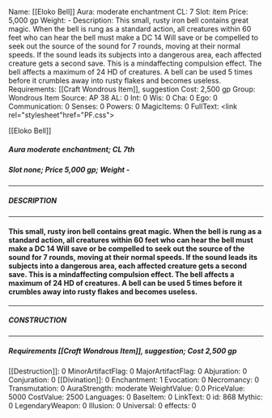 Name: [[Eloko Bell]]
Aura: moderate enchantment
CL: 7
Slot: item
Price: 5,000 gp
Weight: -
Description: This small, rusty iron bell contains great magic. When the bell is rung as a standard action, all creatures within 60 feet who can hear the bell must make a DC 14 Will save or be compelled to seek out the source of the sound for 7 rounds, moving at their normal speeds. If the sound leads its subjects into a dangerous area, each affected creature gets a second save. This is a mindaffecting compulsion effect. The bell affects a maximum of 24 HD of creatures. A bell can be used 5 times before it crumbles away into rusty flakes and becomes useless.
Requirements: [[Craft Wondrous Item]], suggestion
Cost: 2,500 gp
Group: Wondrous Item
Source: AP 38
AL: 0
Int: 0
Wis: 0
Cha: 0
Ego: 0
Communication: 0
Senses: 0
Powers: 0
MagicItems: 0
FullText: <link rel="stylesheet"href="PF.css"><div class="heading"><p class="alignleft">[[Eloko Bell]]</p><div style="clear: both;"></div></div><div><h5><b>Aura </b>moderate enchantment; <b>CL </b>7th</h5><h5><b>Slot </b>none; <b>Price </b>5,000 gp; <b>Weight </b>-</h5></div><hr/><div><h5><b>DESCRIPTION</b></h5></div><hr/><div><h4><p>This small, rusty iron bell contains great magic. When the bell is rung as a standard action, all creatures within 60 feet who can hear the bell must make a DC 14 Will save or be compelled to seek out the source of the sound for 7 rounds, moving at their normal speeds. If the sound leads its subjects into a dangerous area, each affected creature gets a second save. This is a mindaffecting compulsion effect. The bell affects a maximum of 24 HD of creatures. A bell can be used 5 times before it crumbles away into rusty flakes and becomes useless.</p></h4></div><hr/><div><h5><b>CONSTRUCTION</b></h5></div><hr/><div><h5><b>Requirements </b>[[Craft Wondrous Item]], <i>suggestion</i>; <b>Cost </b>2,500 gp</h5></div>
[[Destruction]]: 0
MinorArtifactFlag: 0
MajorArtifactFlag: 0
Abjuration: 0
Conjuration: 0
[[Divination]]: 0
Enchantment: 1
Evocation: 0
Necromancy: 0
Transmutation: 0
AuraStrength: moderate
WeightValue: 0.0
PriceValue: 5000
CostValue: 2500
Languages: 0
BaseItem: 0
LinkText: 0
id: 868
Mythic: 0
LegendaryWeapon: 0
Illusion: 0
Universal: 0
effects: 0
